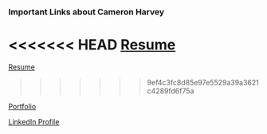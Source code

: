 ### Important Links about Cameron Harvey

<<<<<<< HEAD
<a href="https://github.com/charvey0/charvey0/raw/main/assets/resume.pdf" target="_blank">Resume</a>
=======
<a id="raw-url" href="https://raw.githubusercontent.com/charvey0/charvey0/blob/main/assets/resume.pdf">Resume</a>
>>>>>>> 9ef4c3fc8d85e97e5529a39a3621c4289fd6f75a

<a href="https://charvey0.github.io/Portfolio/" target="_blank">Portfolio</a>

<a href="https://www.linkedin.com/in/cameron-harvey-46a60b120/" target="_blank">LinkedIn Profile</a>
